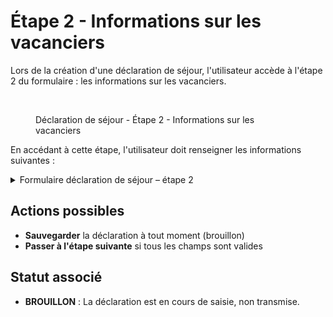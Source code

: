 # Étape 2 - Informations sur les vacanciers

Lors de la création d'une déclaration de séjour, l'utilisateur accède à l'étape 2 du formulaire : les informations sur les vacanciers.

<figure><img src="../../../.gitbook/assets/Capture d’écran 2025-07-05 à 15.02.15.png" alt=""><figcaption><p>Déclaration de séjour - Étape 2 - Informations sur les vacanciers</p></figcaption></figure>

En accédant à cette étape, l'utilisateur doit renseigner les informations suivantes :

<details>

<summary>Formulaire déclaration de séjour – étape 2</summary>

{% include "../../../.gitbook/includes/formulaire-declaration-de-sejour-etape-2.md" %}

</details>

## Actions possibles

* **Sauvegarder** la déclaration à tout moment (brouillon)
* **Passer à l'étape suivante** si tous les champs sont valides

## Statut associé

* **BROUILLON** : La déclaration est en cours de saisie, non transmise.
